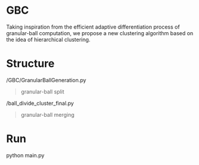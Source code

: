 # GBC
Taking inspiration from the efficient adaptive differentiation process of granular-ball computation, we propose a new clustering algorithm based on the idea of hierarchical clustering. 
# Structure
/GBC/GranularBallGeneration.py 
> granular-ball split

/ball_divide_cluster_final.py
> granular-ball merging 

# Run
python main.py